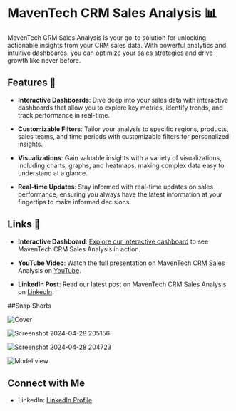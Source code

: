 # MavenTech CRM Sales Analysis 📊

MavenTech CRM Sales Analysis is your go-to solution for unlocking actionable insights from your CRM sales data. With powerful analytics and intuitive dashboards, you can optimize your sales strategies and drive growth like never before.

## Features 🚀

- **Interactive Dashboards**: Dive deep into your sales data with interactive dashboards that allow you to explore key metrics, identify trends, and track performance in real-time.

- **Customizable Filters**: Tailor your analysis to specific regions, products, sales teams, and time periods with customizable filters for personalized insights.

- **Visualizations**: Gain valuable insights with a variety of visualizations, including charts, graphs, and heatmaps, making complex data easy to understand at a glance.

- **Real-time Updates**: Stay informed with real-time updates on sales performance, ensuring you always have the latest information at your fingertips to make informed decisions.

## Links 🔗

- **Interactive Dashboard**: [Explore our interactive dashboard](https://app.powerbi.com/view?r=eyJrIjoiODFkNWU3MzYtNGQ0OS00YzQ1LWI5NGItZjE2MmZkY2EzNjgwIiwidCI6ImRmODY3OWNkLWE4MGUtNDVkOC05OWFjLWM4M2VkN2ZmOTVhMCJ9) to see MavenTech CRM Sales Analysis in action.
  
- **YouTube Video**: Watch the full presentation on MavenTech CRM Sales Analysis on [YouTube](https://www.youtube.com/watch?v=tqFpZWV4DWo).

- **LinkedIn Post**: Read our latest post on MavenTech CRM Sales Analysis on [LinkedIn](#).

##Snap Shorts 

![Cover](https://github.com/AmitOmjeeSharma/MavenTech-CRM-Sales-Analysis/assets/124283889/16e5b4a4-71c2-4335-9ae9-21d458394c73)

![Screenshot 2024-04-28 205156](https://github.com/AmitOmjeeSharma/MavenTech-CRM-Sales-Analysis/assets/124283889/460920e7-85f1-4618-a7a6-92316b135a90)

![Screenshot 2024-04-28 204723](https://github.com/AmitOmjeeSharma/MavenTech-CRM-Sales-Analysis/assets/124283889/464abac6-f549-49e5-b384-9042ac62d2d6)


![Model view](https://github.com/AmitOmjeeSharma/MavenTech-CRM-Sales-Analysis/assets/124283889/bcfd6f01-8fc2-4542-98b4-68f7784c88de)


## Connect with Me
- LinkedIn: [LinkedIn Profile](www.linkedin.com/in/amit-sharma-294642251)

